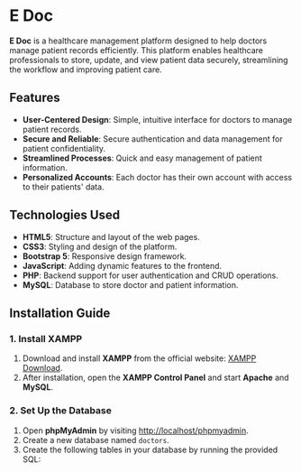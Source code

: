 # E Doc

**E Doc** is a healthcare management platform designed to help doctors manage patient records efficiently. This platform enables healthcare professionals to store, update, and view patient data securely, streamlining the workflow and improving patient care.

## Features

- **User-Centered Design**: Simple, intuitive interface for doctors to manage patient records.
- **Secure and Reliable**: Secure authentication and data management for patient confidentiality.
- **Streamlined Processes**: Quick and easy management of patient information.
- **Personalized Accounts**: Each doctor has their own account with access to their patients' data.

## Technologies Used

- **HTML5**: Structure and layout of the web pages.
- **CSS3**: Styling and design of the platform.
- **Bootstrap 5**: Responsive design framework.
- **JavaScript**: Adding dynamic features to the frontend.
- **PHP**: Backend support for user authentication and CRUD operations.
- **MySQL**: Database to store doctor and patient information.

## Installation Guide

### 1. Install XAMPP

1. Download and install **XAMPP** from the official website: [XAMPP Download](https://www.apachefriends.org/index.html).
2. After installation, open the **XAMPP Control Panel** and start **Apache** and **MySQL**.

### 2. Set Up the Database

1. Open **phpMyAdmin** by visiting [http://localhost/phpmyadmin](http://localhost/phpmyadmin).
2. Create a new database named `doctors`.
3. Create the following tables in your database by running the provided SQL:
